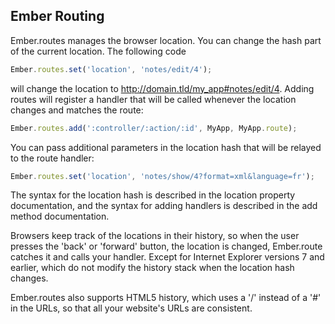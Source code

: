 Ember Routing
------------------

Ember.routes manages the browser location. You can change the hash part of the
current location. The following code

```javascript
Ember.routes.set('location', 'notes/edit/4');
```

will change the location to http://domain.tld/my_app#notes/edit/4. Adding
routes will register a handler that will be called whenever the location
changes and matches the route:

```javascript
Ember.routes.add(':controller/:action/:id', MyApp, MyApp.route);
```

You can pass additional parameters in the location hash that will be relayed
to the route handler:

```javascript
Ember.routes.set('location', 'notes/show/4?format=xml&language=fr');
```

The syntax for the location hash is described in the location property
documentation, and the syntax for adding handlers is described in the
add method documentation.

Browsers keep track of the locations in their history, so when the user
presses the 'back' or 'forward' button, the location is changed, Ember.route
catches it and calls your handler. Except for Internet Explorer versions 7
and earlier, which do not modify the history stack when the location hash
changes.

Ember.routes also supports HTML5 history, which uses a '/' instead of a '#'
in the URLs, so that all your website's URLs are consistent.
